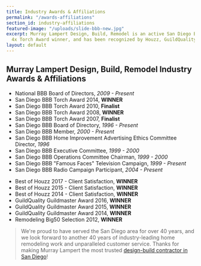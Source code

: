 ```yaml
---
title: Industry Awards & Affiliations
permalink: "/awards-affiliations"
section_id: industry-affiliations
featured-image: "/uploads/slide-bbb-new.jpg"
excerpt: Murray Lampert Design, Build, Remodel is an active San Diego BBB board members,
  4x Torch Award winner, and has been recognized by Houzz, GuildQuality, and more.
layout: default
---
```


## Murray Lampert Design, Build, Remodel Industry Awards & Affiliations

<div class="flex-section" style="justify-content:space-around;">
  <!-- Awards & Affiliations Column 1 -->
  <div class="categories-section">
    <ul>
      <li>National BBB Board of Directors, <em>2009 - Present</em></li>
      <li>San Diego BBB Torch Award 2014, <strong>WINNER</strong></li>
      <li>San Diego BBB Torch Award 2010, <strong>Finalist</strong></li>
      <li>San Diego BBB Torch Award 2008, <strong>WINNER</strong></li>
      <li>San Diego BBB Torch Award 2007, <strong>Finalist</strong></li>
      <li>San Diego BBB Board of Directory, <em>1996 - Present</em></li>
      <li>San Diego BBB Member, <em>2000 - Present</em></li>
      <li>San Diego BBB Home Improvement Advertising Ethics Committee Director, <em>1996</em></li>
      <li>San Diego BBB Executive Committee, <em>1999 - 2000</em></li>
      <li>San Diego BBB Operations Committee Chairman, <em>1999 - 2000</em></li>
      <li>San Diego BBB "Famous Faces" Television Campaign, <em>1999 - Present</em></li>
      <li>San Diego BBB Radio Campaign Participant, <em>2004 - Present</em></li>
    </ul>
  </div>
  <!-- Awards & Affiliations Column 2 -->
  <div class="categories-section">
    <ul>
    	<li>Best of Houzz 2017 - Client Satisfaction, <strong>WINNER</strong></li>
      <li>Best of Houzz 2015 - Client Satisfaction, <strong>WINNER</strong></li>
      <li>Best of Houzz 2014 - Client Satisfaction, <strong>WINNER</strong></li>
      <li>GuildQuality Guildmaster Award 2016, <strong>WINNER</strong></li>
      <li>GuildQuality Guildmaster Award 2015, <strong>WINNER</strong></li>
      <li>GuildQuality Guildmaster Award 2014, <strong>WINNER</strong></li>
      <li>Remodeling Big50 Selection 2012, 
<strong>WINNER</strong></li>
    </ul>
  </div>
</div>
<div class='spacing'></div>

> We're proud to have served the San Diego area for over 40 years, and we look forward to another 40 years of industry-leading home remodeling work and unparalleled customer service. Thanks for making Murray Lampert the most trusted [design-build contractor in San Diego](/san-diego-design-build-contractors)!

<div class='spacing'></div>
